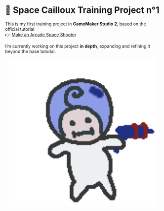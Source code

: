 # 🚀 Space Cailloux Training Project n°1

This is my first training project in **GameMaker Studio 2**, based on the official tutorial:  
👉 [Make an Arcade Space Shooter](https://gamemaker.io/fr/tutorials/make-arcade-space-shooter)

I’m currently working on this project **in depth**, expanding and refining it beyond the base tutorial.

<p align="center">
  <img src="MDpreview/mdpreview1.gif" alt="Gameplay preview" width="480"/>
</p>